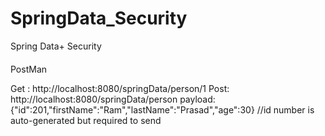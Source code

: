# SpringData_Security
Spring Data+ Security

####
PostMan

Get :  http://localhost:8080/springData/person/1
Post:  http://localhost:8080/springData/person
payload: {"id":201,"firstName":"Ram","lastName":"Prasad","age":30} //id number is auto-generated but required to send
